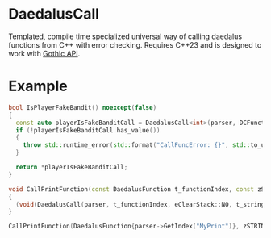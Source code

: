 # DaedalusCall
Templated, compile time specialized universal way of calling daedalus functions from C++ with error checking.
Requires C++23 and is designed to work with [Gothic API](https://gitlab.com/union-framework/gothic-api).

# Example
```cpp
bool IsPlayerFakeBandit() noexcept(false)
{
  const auto playerIsFakeBanditCall = DaedalusCall<int>(parser, DCFunction("C_PLAYERISFAKEBANDIT"), {}/*eClearStack::CLEAR*/, GetFocus(), player);
  if (!playerIsFakeBanditCall.has_value())
  {
    throw std::runtime_error(std::format("CallFuncError: {}", std::to_underlying(f.error())));
  }

  return *playerIsFakeBanditCall;
}

void CallPrintFunction(const DaedalusFunction t_functionIndex, const zSTRING& t_string)
{
  (void)DaedalusCall(parser, t_functionIndex, eClearStack::NO, t_string);
}

CallPrintFunction(DaedalusFunction{parser->GetIndex("MyPrint")}, zSTRING{"Hello world!"});
```
